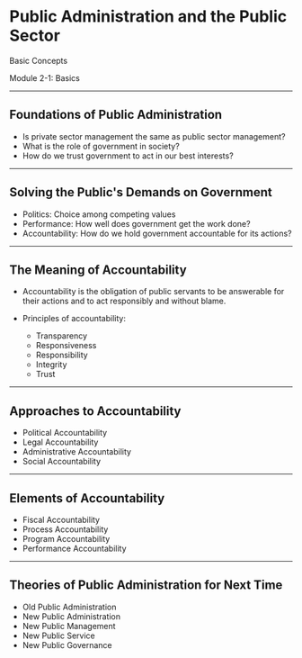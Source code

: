 # Public Administration and the Public Sector

Basic Concepts

Module 2-1: Basics

---

## Foundations of Public Administration

- Is private sector management the same as public sector management?
- What is the role of government in society?
- How do we trust government to act in our best interests?


---

## Solving the Public's Demands on Government

- Politics: Choice among competing values
- Performance: How well does government get the work done?
- Accountability: How do we hold government accountable for its actions?

---

## The Meaning of Accountability

- Accountability is the obligation of public servants to be answerable for their actions and to act responsibly and without blame.

- Principles of accountability:
  - Transparency
  - Responsiveness
  - Responsibility
  - Integrity
  - Trust

---

## Approaches to Accountability

- Political Accountability
- Legal Accountability
- Administrative Accountability
- Social Accountability

---

## Elements of Accountability

- Fiscal Accountability
- Process Accountability
- Program Accountability
- Performance Accountability

---

## Theories of Public Administration for Next Time

- Old Public Administration
- New Public Administration
- New Public Management
- New Public Service
- New Public Governance

